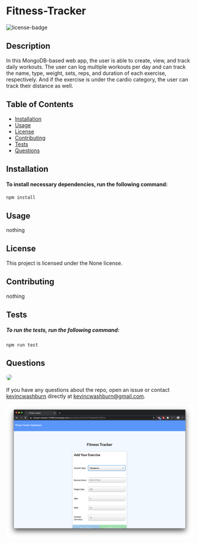 
# Fitness-Tracker

![license-badge](https://img.shields.io/badge/license-None-blue)

## Description
In this MongoDB-based web app, the user is able to create, view, and track daily workouts. The user can log multiple workouts per day and can track the name, type, weight, sets, reps, and duration of each exercise, respectively. And if the exercise is under the cardio category, the user can track their distance as well.

## Table of Contents

* [Installation](#Installation)
* [Usage](#Usage)
* [License](#License)
* [Contributing](#Contributing)
* [Tests](#Tests)
* [Questions](#Questions)

## Installation
#### To install necessary dependencies, run the following command:
```
npm install
```

## Usage
nothing

## License
This project is licensed under the None license.

## Contributing
nothing

## Tests
##### To run the tests, run the following command:
```
npm run test
```

## Questions
<img src="https://avatars0.githubusercontent.com/u/57323164?v=4" style='border-radius: 16px' width='30' />

If you have any questions about the repo, open an issue or contact [kevincwashburn](https://api.github.com/users/kevincwashburn) directly at kevincwashburn@gmail.com.


![deployed-jpg](/public/assets/img/deployed-screenshot.png)

